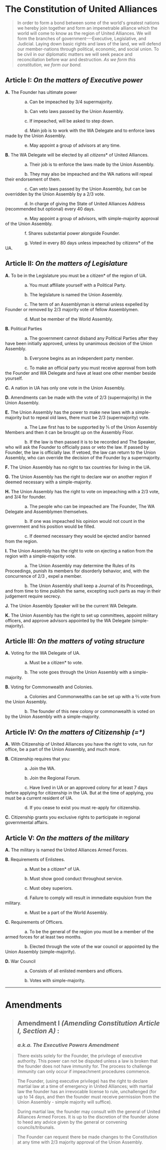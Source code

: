<head>
<title>The Constitution of United Alliances</title>
</head>

# The Constitution of United Alliances

>In order to form a bond between some of the world's greatest nations we hereby
join together and form an impenetrable alliance which the world will come to know as the
region of United Alliances. We will form the branches of government---Executive,
Legislative, and Judicial. Laying down basic rights and laws of the land, we will defend our
member-nations through political, economic, and social union. To be civil in our diplomatic
matters we will seek peace and reconciliation before war and destruction. *As we form this
constitution, we form our bond.*

## Article I: *On the matters of Executive power*

**A.** The Founder has ultimate power

&nbsp;&nbsp;&nbsp;&nbsp;&nbsp;&nbsp;&nbsp;&nbsp;&nbsp;&nbsp;&nbsp;&nbsp;&nbsp;&nbsp;&nbsp;&nbsp;a. Can be impeached by 3/4 supermajority.

&nbsp;&nbsp;&nbsp;&nbsp;&nbsp;&nbsp;&nbsp;&nbsp;&nbsp;&nbsp;&nbsp;&nbsp;&nbsp;&nbsp;&nbsp;&nbsp;b. Can veto laws passed by the Union Assembly.

&nbsp;&nbsp;&nbsp;&nbsp;&nbsp;&nbsp;&nbsp;&nbsp;&nbsp;&nbsp;&nbsp;&nbsp;&nbsp;&nbsp;&nbsp;&nbsp;c. If impeached, will be asked to step down.

&nbsp;&nbsp;&nbsp;&nbsp;&nbsp;&nbsp;&nbsp;&nbsp;&nbsp;&nbsp;&nbsp;&nbsp;&nbsp;&nbsp;&nbsp;&nbsp;d. Main job is to work with the WA Delegate and to enforce laws made by the Union
Assembly.

&nbsp;&nbsp;&nbsp;&nbsp;&nbsp;&nbsp;&nbsp;&nbsp;&nbsp;&nbsp;&nbsp;&nbsp;&nbsp;&nbsp;&nbsp;&nbsp;e. May appoint a group of advisors at any time.



**B.** The WA Delegate will be elected by all _citizens_* of United Alliances.

&nbsp;&nbsp;&nbsp;&nbsp;&nbsp;&nbsp;&nbsp;&nbsp;&nbsp;&nbsp;&nbsp;&nbsp;&nbsp;&nbsp;&nbsp;&nbsp;a. Their job is to enforce the laws made by the Union Assembly.

&nbsp;&nbsp;&nbsp;&nbsp;&nbsp;&nbsp;&nbsp;&nbsp;&nbsp;&nbsp;&nbsp;&nbsp;&nbsp;&nbsp;&nbsp;&nbsp;b. They may also be impeached and the WA nations will repeal their endorsement of
them.

&nbsp;&nbsp;&nbsp;&nbsp;&nbsp;&nbsp;&nbsp;&nbsp;&nbsp;&nbsp;&nbsp;&nbsp;&nbsp;&nbsp;&nbsp;&nbsp;c. Can veto laws passed by the Union Assembly, but can be overridden by the Union Assembly by a 2/3 vote.

&nbsp;&nbsp;&nbsp;&nbsp;&nbsp;&nbsp;&nbsp;&nbsp;&nbsp;&nbsp;&nbsp;&nbsp;&nbsp;&nbsp;&nbsp;&nbsp;d. In charge of giving the State of United Alliances Address (recommended but optional) every 40 days.

&nbsp;&nbsp;&nbsp;&nbsp;&nbsp;&nbsp;&nbsp;&nbsp;&nbsp;&nbsp;&nbsp;&nbsp;&nbsp;&nbsp;&nbsp;&nbsp;e. May appoint a group of advisors, with simple-majority approval of the Union Assembly.

&nbsp;&nbsp;&nbsp;&nbsp;&nbsp;&nbsp;&nbsp;&nbsp;&nbsp;&nbsp;&nbsp;&nbsp;&nbsp;&nbsp;&nbsp;&nbsp;f. Shares substantial power alongside Founder.

&nbsp;&nbsp;&nbsp;&nbsp;&nbsp;&nbsp;&nbsp;&nbsp;&nbsp;&nbsp;&nbsp;&nbsp;&nbsp;&nbsp;&nbsp;&nbsp;g. Voted in every 80 days unless impeached by citizens* of the UA.


## Article II: *On the matters of Legislature*

**A.** To be in the Legislature you must be a citizen* of the region of UA.

&nbsp;&nbsp;&nbsp;&nbsp;&nbsp;&nbsp;&nbsp;&nbsp;&nbsp;&nbsp;&nbsp;&nbsp;&nbsp;&nbsp;&nbsp;&nbsp;a. You must affiliate yourself with a Political Party.

&nbsp;&nbsp;&nbsp;&nbsp;&nbsp;&nbsp;&nbsp;&nbsp;&nbsp;&nbsp;&nbsp;&nbsp;&nbsp;&nbsp;&nbsp;&nbsp;b. The legislature is named the Union Assembly.

&nbsp;&nbsp;&nbsp;&nbsp;&nbsp;&nbsp;&nbsp;&nbsp;&nbsp;&nbsp;&nbsp;&nbsp;&nbsp;&nbsp;&nbsp;&nbsp;c. The term of an Assemblyman is eternal unless expelled by Founder or removed by 2/3 majority vote of fellow Assemblymen.

&nbsp;&nbsp;&nbsp;&nbsp;&nbsp;&nbsp;&nbsp;&nbsp;&nbsp;&nbsp;&nbsp;&nbsp;&nbsp;&nbsp;&nbsp;&nbsp;d. Must be member of the World Assembly.




**B.** Political Parties

&nbsp;&nbsp;&nbsp;&nbsp;&nbsp;&nbsp;&nbsp;&nbsp;&nbsp;&nbsp;&nbsp;&nbsp;&nbsp;&nbsp;&nbsp;&nbsp;a. The government cannot disband any Political Parties after they have been initially approved, unless by unanimous decision of the Union Assembly.

&nbsp;&nbsp;&nbsp;&nbsp;&nbsp;&nbsp;&nbsp;&nbsp;&nbsp;&nbsp;&nbsp;&nbsp;&nbsp;&nbsp;&nbsp;&nbsp;b. Everyone begins as an independent party member.

&nbsp;&nbsp;&nbsp;&nbsp;&nbsp;&nbsp;&nbsp;&nbsp;&nbsp;&nbsp;&nbsp;&nbsp;&nbsp;&nbsp;&nbsp;&nbsp;c. To make an official party you must receive approval from both the Founder and WA Delegate and have at least one other member beside yourself.


**C.** A nation in UA has only one vote in the Union Assembly.


**D.** Amendments can be made with the vote of 2/3 (supermajority) in the Union Assembly.


**E.** The Union Assembly has the power to make new laws with a simple-majority but to repeal old laws, there must be 2/3 (supermajority) vote.

&nbsp;&nbsp;&nbsp;&nbsp;&nbsp;&nbsp;&nbsp;&nbsp;&nbsp;&nbsp;&nbsp;&nbsp;&nbsp;&nbsp;&nbsp;&nbsp;a. The Law first has to be supported by ⅕ of the Union Assembly Members and then it can be brought up on the Assembly Floor.

&nbsp;&nbsp;&nbsp;&nbsp;&nbsp;&nbsp;&nbsp;&nbsp;&nbsp;&nbsp;&nbsp;&nbsp;&nbsp;&nbsp;&nbsp;&nbsp;b. If the law is then passed it is to be recorded and The Speaker, who will ask the Founder to officially pass or veto the law. If passed by Founder, the law is officially law. If vetoed, the law can return to the Union Assembly, who can override the decision of the Founder by a supermajority.


**F.** The Union Assembly has no right to tax countries for living in the UA.


**G.** The Union Assembly has the right to declare war on another region if deemed necessary with a simple-majority.


**H.** The Union Assembly has the right to vote on impeaching with a 2/3 vote, and 3/4 for founder.

&nbsp;&nbsp;&nbsp;&nbsp;&nbsp;&nbsp;&nbsp;&nbsp;&nbsp;&nbsp;&nbsp;&nbsp;&nbsp;&nbsp;&nbsp;&nbsp;a. The people who can be impeached are The Founder, The WA Delegate and	Assemblymen themselves.

&nbsp;&nbsp;&nbsp;&nbsp;&nbsp;&nbsp;&nbsp;&nbsp;&nbsp;&nbsp;&nbsp;&nbsp;&nbsp;&nbsp;&nbsp;&nbsp;b. If one was impeached his opinion would not count in the government and his position would be filled.

&nbsp;&nbsp;&nbsp;&nbsp;&nbsp;&nbsp;&nbsp;&nbsp;&nbsp;&nbsp;&nbsp;&nbsp;&nbsp;&nbsp;&nbsp;&nbsp;c. If deemed necessary they would be ejected and/or banned from the region.


**I.** The Union Assembly has the right to vote on ejecting a nation from the region with a simple-majority vote.

&nbsp;&nbsp;&nbsp;&nbsp;&nbsp;&nbsp;&nbsp;&nbsp;&nbsp;&nbsp;&nbsp;&nbsp;&nbsp;&nbsp;&nbsp;&nbsp;a. The Union Assembly may determine the Rules of its Proceedings, punish its members for disorderly behavior, and, with	the concurrence of 2/3 , expel a member.

&nbsp;&nbsp;&nbsp;&nbsp;&nbsp;&nbsp;&nbsp;&nbsp;&nbsp;&nbsp;&nbsp;&nbsp;&nbsp;&nbsp;&nbsp;&nbsp;b. The Union Assembly shall keep a Journal of its Proceedings, and from time to time publish the same, excepting such parts as may in their judgement require secrecy.


**J.** The Union Assembly Speaker will be the current WA Delegate.


**K.** The Union Assembly has the right to set up committees, appoint military officers, and approve  advisors appointed by the WA Delegate (simple-majority).

## Article III: *On the matters of voting structure*

**A.** Voting for the WA Delegate of UA.

&nbsp;&nbsp;&nbsp;&nbsp;&nbsp;&nbsp;&nbsp;&nbsp;&nbsp;&nbsp;&nbsp;&nbsp;&nbsp;&nbsp;&nbsp;&nbsp;a. Must be a citizen* to vote.

&nbsp;&nbsp;&nbsp;&nbsp;&nbsp;&nbsp;&nbsp;&nbsp;&nbsp;&nbsp;&nbsp;&nbsp;&nbsp;&nbsp;&nbsp;&nbsp;b. The vote goes through the Union Assembly with a simple-majority.


**B.** Voting for Commonwealth and Colonies.

&nbsp;&nbsp;&nbsp;&nbsp;&nbsp;&nbsp;&nbsp;&nbsp;&nbsp;&nbsp;&nbsp;&nbsp;&nbsp;&nbsp;&nbsp;&nbsp;a. Colonies and Commonwealths can be set up with a ⅔ vote from the Union Assembly.

&nbsp;&nbsp;&nbsp;&nbsp;&nbsp;&nbsp;&nbsp;&nbsp;&nbsp;&nbsp;&nbsp;&nbsp;&nbsp;&nbsp;&nbsp;&nbsp;b. The founder of this new colony or commonwealth is voted on by the Union Assembly with a simple-majority.


## Article IV: _On the matters of Citizenship (=*)_

**A.** With Citizenship of United Alliances you have the right to vote, run for office, be a part of the Union Assembly, and much more.


**B.** Citizenship requires that you:

&nbsp;&nbsp;&nbsp;&nbsp;&nbsp;&nbsp;&nbsp;&nbsp;&nbsp;&nbsp;&nbsp;&nbsp;&nbsp;&nbsp;&nbsp;&nbsp;a. Join the WA.

&nbsp;&nbsp;&nbsp;&nbsp;&nbsp;&nbsp;&nbsp;&nbsp;&nbsp;&nbsp;&nbsp;&nbsp;&nbsp;&nbsp;&nbsp;&nbsp;b. Join the Regional Forum.

&nbsp;&nbsp;&nbsp;&nbsp;&nbsp;&nbsp;&nbsp;&nbsp;&nbsp;&nbsp;&nbsp;&nbsp;&nbsp;&nbsp;&nbsp;&nbsp;c. Have lived in UA or an approved colony for at least 7 days before applying for citizenship in the UA. But at the time of applying, you must be a current resident of UA.

&nbsp;&nbsp;&nbsp;&nbsp;&nbsp;&nbsp;&nbsp;&nbsp;&nbsp;&nbsp;&nbsp;&nbsp;&nbsp;&nbsp;&nbsp;&nbsp;d. If you cease to exist you must re-apply for citizenship.


**C.** Citizenship grants you exclusive rights to participate in regional governmental affairs.


## Article V: *On the matters of the military*

**A.** The military is named the United Alliances Armed Forces.


**B.** Requirements of Enlistees.


&nbsp;&nbsp;&nbsp;&nbsp;&nbsp;&nbsp;&nbsp;&nbsp;&nbsp;&nbsp;&nbsp;&nbsp;&nbsp;&nbsp;&nbsp;&nbsp;a. Must be a citizen* of UA.

&nbsp;&nbsp;&nbsp;&nbsp;&nbsp;&nbsp;&nbsp;&nbsp;&nbsp;&nbsp;&nbsp;&nbsp;&nbsp;&nbsp;&nbsp;&nbsp;b. Must show good conduct throughout service.

&nbsp;&nbsp;&nbsp;&nbsp;&nbsp;&nbsp;&nbsp;&nbsp;&nbsp;&nbsp;&nbsp;&nbsp;&nbsp;&nbsp;&nbsp;&nbsp;c. Must obey superiors.

&nbsp;&nbsp;&nbsp;&nbsp;&nbsp;&nbsp;&nbsp;&nbsp;&nbsp;&nbsp;&nbsp;&nbsp;&nbsp;&nbsp;&nbsp;&nbsp;d. Failure to comply will result in immediate expulsion from the military.

&nbsp;&nbsp;&nbsp;&nbsp;&nbsp;&nbsp;&nbsp;&nbsp;&nbsp;&nbsp;&nbsp;&nbsp;&nbsp;&nbsp;&nbsp;&nbsp;e. Must be a part of the World Assembly.


**C.** Requirements of Officers.

&nbsp;&nbsp;&nbsp;&nbsp;&nbsp;&nbsp;&nbsp;&nbsp;&nbsp;&nbsp;&nbsp;&nbsp;&nbsp;&nbsp;&nbsp;&nbsp;a. To be the general of the region you must be a member of the armed forces for at least two months.

&nbsp;&nbsp;&nbsp;&nbsp;&nbsp;&nbsp;&nbsp;&nbsp;&nbsp;&nbsp;&nbsp;&nbsp;&nbsp;&nbsp;&nbsp;&nbsp;b. Elected through the vote of the war council or appointed by the Union Assembly (simple-majority).


**D.** War Council

&nbsp;&nbsp;&nbsp;&nbsp;&nbsp;&nbsp;&nbsp;&nbsp;&nbsp;&nbsp;&nbsp;&nbsp;&nbsp;&nbsp;&nbsp;&nbsp;a. Consists of all enlisted members and officers.

&nbsp;&nbsp;&nbsp;&nbsp;&nbsp;&nbsp;&nbsp;&nbsp;&nbsp;&nbsp;&nbsp;&nbsp;&nbsp;&nbsp;&nbsp;&nbsp;b. Votes with simple-majority.

- - -

# Amendments

>## Amendment I *(Amending Constitution Article I, Section A)* :
> ### *a.k.a. The Executive Powers Amendment*

>There exists solely for the Founder, the privilege of executive authority. This power can not be disputed unless a law is broken that the founder does not have immunity for. The process to challenge immunity can only occur if impeachment procedures commence.

>The Founder, (using executive privilege) has the right to declare martial law at a time of emergency in United Alliances; with martial law the founder has an irrevocable license to rule, unchallenged (for up to 14 days, and then the founder must receive permission from the Union Assembly - simple majority will suffice).

>During martial law, the founder may consult with the general of United Alliances Armed Forces. It is up to the discretion of the founder alone to heed any advice given by the general or convening councils/tribunals.

>The Founder can request there be made changes to the Constitution at any time with 2/3 majority approval of the Union Assembly.



